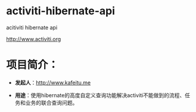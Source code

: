 activiti-hibernate-api
======================

acitiviti hibernate api

http://www.activiti.org

项目简介：
======================

* **发起人**：http://www.kafeitu.me

* **用途**：使用hibernate的高度自定义查询功能解决activiti不能做到的流程、任务和业务的联合查询问题。